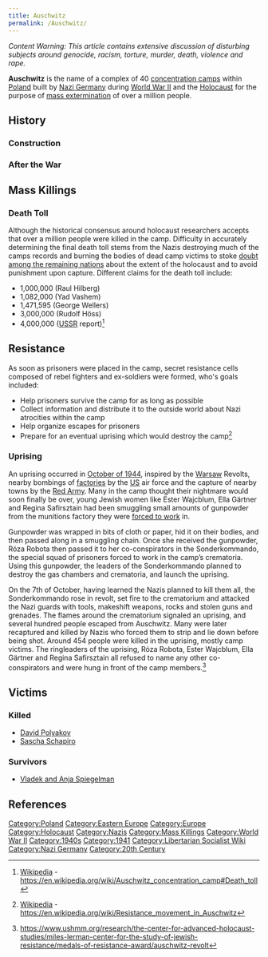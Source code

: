 ```yaml
---
title: Auschwitz
permalink: /Auschwitz/
---
```


*Content Warning: This article contains extensive discussion of
disturbing subjects around genocide, racism, torture, murder, death,
violence and rape.*

**Auschwitz** is the name of a complex of 40 [concentration
camps](Concentration_Camp "wikilink") within
[Poland](Republic_of_Poland "wikilink") built by [Nazi
Germany](Nazi_Germany "wikilink") during [World War
II](World_War_II "wikilink") and the [Holocaust](Holocaust "wikilink")
for the purpose of [mass extermination](Mass_Killing "wikilink") of over
a million people.

## History

### Construction

### After the War

## Mass Killings

### Death Toll

Although the historical consensus around holocaust researchers accepts
that over a million people were killed in the camp. Difficulty in
accurately determining the final death toll stems from the Nazis
destroying much of the camps records and burning the bodies of dead camp
victims to stoke [doubt among the remaining
nations](Holocaust_Denial "wikilink") about the extent of the holocaust
and to avoid punishment upon capture. Different claims for the death
toll include:

- 1,000,000 (Raul Hilberg)
- 1,082,000 (Yad Vashem)
- 1,471,595 (George Wellers)
- 3,000,000 (Rudolf Höss)
- 4,000,000 ([USSR](Union_of_Soviet_Socialist_Republics "wikilink")
  report)[^1]

## Resistance

As soon as prisoners were placed in the camp, secret resistance cells
composed of rebel fighters and ex-soldiers were formed, who's goals
included:

- Help prisoners survive the camp for as long as possible
- Collect information and distribute it to the outside world about Nazi
  atrocities within the camp
- Help organize escapes for prisoners
- Prepare for an eventual uprising which would destroy the camp[^2]

### Uprising

An uprising occurred in [October of
1944](Timeline_of_Libertarian_Socialism_in_Eastern_Europe "wikilink"),
inspired by the [Warsaw](Warsaw_Ghetto_Uprising "wikilink") Revolts,
nearby bombings of [factories](Factory "wikilink") by the
[US](United_States_of_America "wikilink") air force and the capture of
nearby towns by the [Red
Army](Union_of_Soviet_Socialist_Republics "wikilink"). Many in the camp
thought their nightmare would soon finally be over, young Jewish women
like Ester Wajcblum, Ella Gärtner and Regina Safirsztain had been
smuggling small amounts of gunpowder from the munitions factory they
were [forced to work](Slavery "wikilink") in.

Gunpowder was wrapped in bits of cloth or paper, hid it on their bodies,
and then passed along in a smuggling chain. Once she received the
gunpowder, Róza Robota then passed it to her co-conspirators in the
Sonderkommando, the special squad of prisoners forced to work in the
camp’s crematoria. Using this gunpowder, the leaders of the
Sonderkommando planned to destroy the gas chambers and crematoria, and
launch the uprising.

On the 7th of October, having learned the Nazis planned to kill them
all, the Sonderkommando rose in revolt, set fire to the crematorium and
attacked the Nazi guards with tools, makeshift weapons, rocks and stolen
guns and grenades. The flames around the crematorium signaled an
uprising, and several hundred people escaped from Auschwitz. Many were
later recaptured and killed by Nazis who forced them to strip and lie
down before being shot. Around 454 people were killed in the uprising,
mostly camp victims. The ringleaders of the uprising, Róza Robota, Ester
Wajcblum, Ella Gärtner and Regina Safirsztain all refused to name any
other co-conspirators and were hung in front of the camp members.[^3]

## Victims

### Killed

- [David Polyakov](David_Polyakov "wikilink")
- [Sascha Schapiro](Sascha_Schapiro "wikilink")

### Survivors

- [Vladek and Anja Spiegelman](Maus "wikilink")

## References

<references />

[Category:Poland](Category:Poland "wikilink") [Category:Eastern
Europe](Category:Eastern_Europe "wikilink")
[Category:Europe](Category:Europe "wikilink")
[Category:Holocaust](Category:Holocaust "wikilink")
[Category:Nazis](Category:Nazis "wikilink") [Category:Mass
Killings](Category:Mass_Killings "wikilink") [Category:World War
II](Category:World_War_II "wikilink")
[Category:1940s](Category:1940s "wikilink")
[Category:1941](Category:1941 "wikilink") [Category:Libertarian
Socialist Wiki](Category:Libertarian_Socialist_Wiki "wikilink")
[Category:Nazi Germany](Category:Nazi_Germany "wikilink") [Category:20th
Century](Category:20th_Century "wikilink")

[^1]: [Wikipedia](Wikipedia "wikilink") -
    <https://en.wikipedia.org/wiki/Auschwitz_concentration_camp#Death_toll>

[^2]: [Wikipedia](Wikipedia "wikilink") -
    <https://en.wikipedia.org/wiki/Resistance_movement_in_Auschwitz>

[^3]: <https://www.ushmm.org/research/the-center-for-advanced-holocaust-studies/miles-lerman-center-for-the-study-of-jewish-resistance/medals-of-resistance-award/auschwitz-revolt>